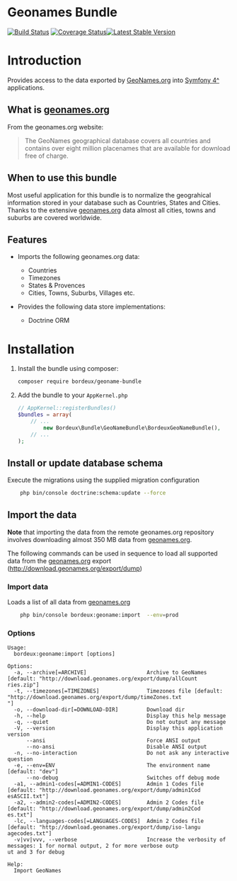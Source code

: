 Geonames Bundle
===============
[![Build Status](https://travis-ci.org/bordeux/geoname-bundle.svg?branch=master)](https://travis-ci.org/bordeux/geoname-bundle) [![Coverage Status](https://coveralls.io/repos/github/bordeux/geoname-bundle/badge.svg?branch=master)](https://coveralls.io/github/bordeux/geoname-bundle?branch=master)[![Latest Stable Version](https://poser.pugx.org/bordeux/geoname-bundle/version)](https://packagist.org/packages/bordeux/geoname-bundle)

# Introduction

Provides access to the data exported by [GeoNames.org][1] into  [Symfony 4^][2]
applications.


## What is [geonames.org][1]

From the geonames.org website:

> The GeoNames geographical database covers all countries and contains over
> eight million placenames that are available for download free of charge.


## When to use this bundle

Most useful application for this bundle is to normalize the geograhical
information stored in your database such as Countries, States and Cities. Thanks
to the extensive [geonames.org][1] data almost all cities, towns and suburbs are
covered worldwide.

## Features

- Imports the following geonames.org data:

    * Countries
    * Timezones
    * States & Provences
    * Cities, Towns, Suburbs, Villages etc.

- Provides the following data store implementations:

    * Doctrine ORM

# Installation

1. Install the bundle using composer:

    ```sh
    composer require bordeux/geoname-bundle
    ```


2. Add the bundle to your `AppKernel.php`

    ```php
    // AppKernel::registerBundles()
    $bundles = array(
        // ...
            new Bordeux\Bundle\GeoNameBundle\BordeuxGeoNameBundle(),
        // ...
    );

## Install or update database schema


Execute the migrations using the supplied migration configuration

```sh
    php bin/console doctrine:schema:update --force
```


## Import the data

**Note** that importing the data from the remote geonames.org repository involves downloading
almost 350 MB data from [geonames.org][1].

The following commands can be used in sequence to load all supported data from
the [geonames.org][1] export (http://download.geonames.org/export/dump)

### Import data

Loads a list of all data from [geonames.org][1]

```sh
    php bin/console bordeux:geoname:import  --env=prod
```

### Options


```
Usage:
  bordeux:geoname:import [options]

Options:
  -a, --archive[=ARCHIVE]                   Archive to GeoNames [default: "http://download.geonames.org/export/dump/allCount
ries.zip"]
  -t, --timezones[=TIMEZONES]               Timezones file [default: "http://download.geonames.org/export/dump/timeZones.txt
"]
  -o, --download-dir[=DOWNLOAD-DIR]         Download dir
  -h, --help                                Display this help message
  -q, --quiet                               Do not output any message
  -V, --version                             Display this application version
      --ansi                                Force ANSI output
      --no-ansi                             Disable ANSI output
  -n, --no-interaction                      Do not ask any interactive question
  -e, --env=ENV                             The environment name [default: "dev"]
      --no-debug                            Switches off debug mode
  -a1, --admin1-codes[=ADMIN1-CODES]        Admin 1 Codes file [default: "http://download.geonames.org/export/dump/admin1Cod
esASCII.txt"]
  -a2, --admin2-codes[=ADMIN2-CODES]        Admin 2 Codes file [default: "http://download.geonames.org/export/dump/admin2Cod
es.txt"]
  -lc, --languages-codes[=LANGUAGES-CODES]  Admin 2 Codes file [default: "http://download.geonames.org/export/dump/iso-langu
agecodes.txt"]
  -v|vv|vvv, --verbose                      Increase the verbosity of messages: 1 for normal output, 2 for more verbose outp
ut and 3 for debug

Help:
  Import GeoNames

```

 [1]: http://geonames.org
 [2]: http://symfony.com